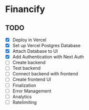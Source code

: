 # Financify

## TODO

- [x] Deploy in Vercel
- [x] Set up Vercel Postgres Database
- [x] Attach Database to UI
- [x] Add Authentication with Next Auth
- [ ] Create backend
- [ ] Test backend
- [ ] Connect backend with frontend
- [ ] Create frontend UI
- [ ] Finalization
- [ ] Error Management
- [ ] Analytics
- [ ] Ratelimiting
